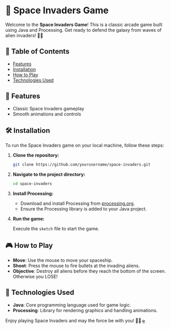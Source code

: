 # 🚀 Space Invaders Game

Welcome to the **Space Invaders Game**! This is a classic arcade game built using Java and Processing. Get ready to defend the galaxy from waves of alien invaders! 🌌👾

## 📖 Table of Contents

- [Features](#features)
- [Installation](#installation)
- [How to Play](#how-to-play)
- [Technologies Used](#technologies-used)

## 🌟 Features

- Classic Space Invaders gameplay
- Smooth animations and controls

## 🛠️ Installation

To run the Space Invaders game on your local machine, follow these steps:

1. **Clone the repository:**

   ```bash
   git clone https://github.com/yourusername/space-invaders.git
   ```

2. **Navigate to the project directory:**

   ```bash
   cd space-invaders
   ```

3. **Install Processing:**

   - Download and install Processing from [processing.org](https://processing.org/download/).
   - Ensure the Processing library is added to your Java project.

5. **Run the game:**

   Execute the `sketch` file to start the game.

## 🎮 How to Play

- **Move**: Use the mouse to move your spaceship.
- **Shoot**: Press the mouse to fire bullets at the invading aliens.
- **Objective**: Destroy all aliens before they reach the bottom of the screen. Otherwise you LOSE!
  
## 🧰 Technologies Used

- **Java**: Core programming language used for game logic.
- **Processing**: Library for rendering graphics and handling animations.

Enjoy playing Space Invaders and may the force be with you! 🌟👾🛸

